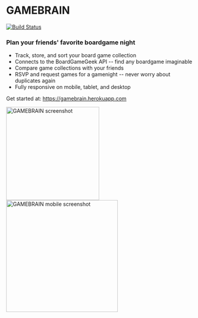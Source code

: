 # GAMEBRAIN
[![Build Status](https://travis-ci.org/andybeers/gamebrain.svg?branch=master)](https://travis-ci.org/andybeers/gamebrain)


### Plan your friends' favorite boardgame night
- Track, store, and sort your board game collection
- Connects to the BoardGameGeek API -- find any boardgame imaginable
- Compare game collections with your friends
- RSVP and request games for a gamenight -- never worry about duplicates again
- Fully responsive on mobile, tablet, and desktop


Get started at: https://gamebrain.herokuapp.com


<img alt="GAMEBRAIN screenshot" src="http://i.imgur.com/4ZLSduP.png?1" height="250px">


<img alt="GAMEBRAIN mobile screenshot" src="http://i.imgur.com/0d81f8Y.png" height="300px">


